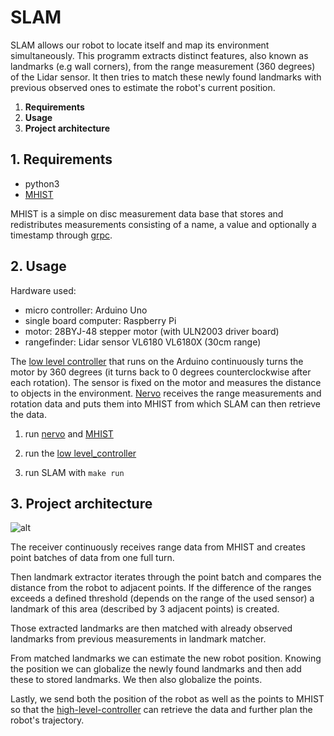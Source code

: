 # SLAM

SLAM allows our robot to locate itself and map its environment simultaneously.
This programm extracts distinct features, also known as landmarks (e.g wall corners), from the range measurement (360 degrees) of the Lidar sensor.
It then tries to match these newly found landmarks with previous observed ones to estimate the robot's current position.
 


1. **Requirements**
2. **Usage**
3. **Project architecture**

## 1. Requirements

- python3
- [MHIST](https://github.com/alexmorten/mhist)

MHIST is a simple on disc measurement data base that stores and redistributes measurements consisting of a name, a value and optionally a timestamp through [grpc](https://github.com/grpc).

## 2. Usage 

Hardware used:
- micro controller: Arduino Uno
- single board computer: Raspberry Pi
- motor: 28BYJ-48 stepper motor (with ULN2003 driver board)
- rangefinder: Lidar sensor VL6180 VL6180X (30cm range)

The [low level controller](https://github.com/codeuniversity/slam/blob/master/motor_lidar/motor_lidar.ino) that runs on the Arduino continuously turns the motor by 360 degrees (it turns back to 0 degrees counterclockwise after each rotation). The sensor is fixed on the motor and measures the distance to objects in the environment. [Nervo](https://github.com/codeuniversity/nervo) receives the range measurements and rotation data and puts them into MHIST from which SLAM can then retrieve the data.

1. run [nervo](https://github.com/codeuniversity/nervo) and [MHIST](https://github.com/alexmorten/mhist)

2. run the [low level_controller](https://github.com/codeuniversity/slam/blob/master/motor_lidar/motor_lidar.ino)

3. run SLAM with `make run`


## 3. Project architecture

![alt](SLAM_diagram(3).png)

The receiver continuously receives range data from MHIST and creates point batches of data from one full turn. 

Then landmark extractor iterates through the point batch and compares the distance from the robot to adjacent points. If the difference of the ranges exceeds a defined threshold (depends on the range of the used sensor) a landmark of this area (described by 3 adjacent points) is created. 

Those extracted landmarks are then matched with already observed landmarks from previous measurements in landmark matcher. 

From matched landmarks we can estimate the new robot position. Knowing the position we can globalize the newly found landmarks and then add these to stored landmarks. We then also globalize the points. 

Lastly, we send both the position of the robot as well as the points to MHIST so that the [high-level-controller](https://github.com/codeuniversity/control-high) can retrieve the data and further plan the robot's trajectory.


